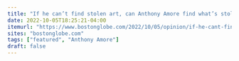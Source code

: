```yaml
---
title: "If he can’t find stolen art, can Anthony Amore find what’s stolen in state government?"
date: 2022-10-05T18:25:21-04:00
itemurl: "https://www.bostonglobe.com/2022/10/05/opinion/if-he-cant-find-stolen-art-can-anthony-amore-find-whats-stolen-state-government/"
sites: "bostonglobe.com"
tags: ["featured", "Anthony Amore"]
draft: false
---
```


